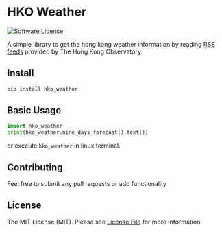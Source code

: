 # HKO Weather

[![Software License](https://img.shields.io/badge/license-MIT-brightgreen.svg?style=flat-square)](LICENSE.md)

A simple library to get the hong kong weather information by reading [RSS feeds](http://rss.weather.gov.hk/rsse.html) provided by The Hong Kong Observatory

## Install

```python
pip install hko_weather
```

## Basic Usage

```python
import hko_weather
print(hko_weather.nine_days_forecast().text())
```

or execute ```hko_weather``` in linux terminal.

## Contributing

Feel free to submit any pull requests or add functionality

## License

The MIT License (MIT). Please see [License File](LICENSE.md) for more information.
